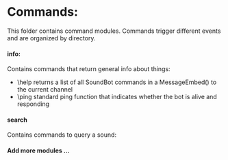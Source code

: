 # Commands:

This folder contains command modules. Commands trigger different events and are organized by directory.

#### info:
Contains commands that return general info about things:
  * \help returns a list of all SoundBot commands in a MessageEmbed() to the current channel
  * \ping standard ping function that indicates whether the bot is alive and responding

#### search
Contains commands to query a sound:

#### Add more modules ...
